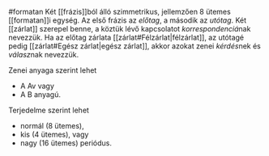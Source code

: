 #formatan 
Két [[frázis]]ból álló szimmetrikus, jellemzően 8 ütemes [[formatan]]i egység. Az első frázis az *előtag*, a második az *utótag*. Két [[zárlat]] szerepel benne, a köztük lévő kapcsolatot *korrespondenciá*nak nevezzük. Ha az előtag zárlata [[zárlat#Félzárlat|félzárlat]], az utótagé pedig [[zárlat#Egész zárlat|egész zárlat]], akkor azokat zenei *kérdés*nek és *válasz*nak nevezzük. 

Zenei anyaga szerint lehet 
- A Av vagy 
- A B anyagú. 

Terjedelme szerint lehet
- normál (8 ütemes),
- kis (4 ütemes), vagy
- nagy (16 ütemes) periódus.